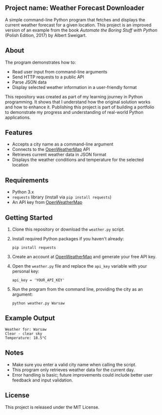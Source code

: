 ## Project name: Weather Forecast Downloader

A simple command-line Python program that fetches and displays the current weather forecast for a given location. This project is an improved version of an example from the book *Automate the Boring Stuff with Python* (Polish Edition, 2017) by Albert Sweigart.

## About

The program demonstrates how to:
- Read user input from command-line arguments
- Send HTTP requests to a public API
- Parse JSON data
- Display selected weather information in a user-friendly format

This repository was created as part of my learning journey in Python programming. It shows that I understand how the original solution works and how to enhance it. Publishing this project is part of building a portfolio to demonstrate my progress and understanding of real-world Python applications.

## Features

- Accepts a city name as a command-line argument
- Connects to the [OpenWeatherMap](https://openweathermap.org/) API
- Retrieves current weather data in JSON format
- Displays the weather conditions and temperature for the selected location

## Requirements

- Python 3.x
- `requests` library (install via `pip install requests`)
- An API key from [OpenWeatherMap](https://openweathermap.org/)

## Getting Started

1. Clone this repository or download the `weather.py` script.
2. Install required Python packages if you haven't already:

   ```
   pip install requests
   ```

3. Create an account at [OpenWeatherMap](https://openweathermap.org/) and generate your free API key.
4. Open the `weather.py` file and replace the `api_key` variable with your personal key:

   ```
   api_key = 'YOUR_API_KEY'
   ```

5. Run the program from the command line, providing the city as an argument:

   ```
   python weather.py Warsaw
   ```
   
## Example Output

```
Weather for: Warsaw
Clear - clear sky
Temperature: 18.5°C
```

## Notes

- Make sure you enter a valid city name when calling the script.
- This program only retrieves weather data for the current day.
- Error handling is basic; future improvements could include better user feedback and input validation.

## License

This project is released under the MIT License.

